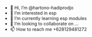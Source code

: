 - 👋 Hi, I’m @hartono-hadiprodjo
- 👀 I’m interested in esp
- 🌱 I’m currently learning esp modules
- 💞️ I’m looking to collaborate on ...
- 📫 How to reach me +628129481272

<!---
hartono-hadiprodjo/hartono-hadiprodjo is a ✨ special ✨ repository because its `README.md` (this file) appears on your GitHub profile.
You can click the Preview link to take a look at your changes.
--->
